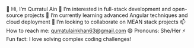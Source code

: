 👋 Hi, I’m Qurratul Ain
👀 I’m interested in full-stack development and open-source projects
🌱 I’m currently learning advanced Angular techniques and cloud deployment
💞️ I’m looking to collaborate on MEAN stack projects
📫 How to reach me: qurratulainkhan63@gmail.com
😄 Pronouns: She/Her
⚡ Fun fact: I love solving complex coding challenges!

<!---
Qurratul-123/Qurratul-123 is a ✨ special ✨ repository because its `README.md` (this file) appears on your GitHub profile.
You can click the Preview link to take a look at your changes.
--->
